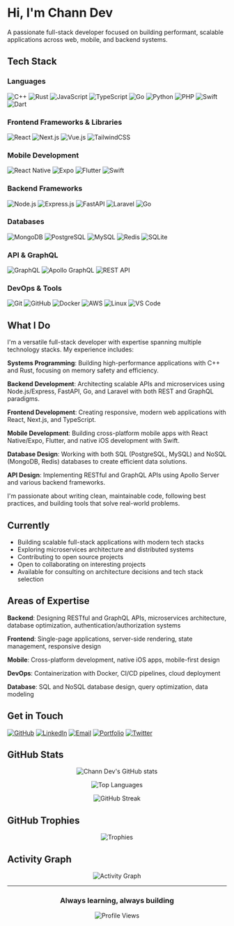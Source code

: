 # Hi, I'm Chann Dev

A passionate full-stack developer focused on building performant, scalable applications across web, mobile, and backend systems.

## Tech Stack

### Languages
![C++](https://img.shields.io/badge/C++-00599C?style=for-the-badge&logo=cplusplus&logoColor=white)
![Rust](https://img.shields.io/badge/Rust-000000?style=for-the-badge&logo=rust&logoColor=white)
![JavaScript](https://img.shields.io/badge/JavaScript-F7DF1E?style=for-the-badge&logo=javascript&logoColor=black)
![TypeScript](https://img.shields.io/badge/TypeScript-3178C6?style=for-the-badge&logo=typescript&logoColor=white)
![Go](https://img.shields.io/badge/Go-00ADD8?style=for-the-badge&logo=go&logoColor=white)
![Python](https://img.shields.io/badge/Python-3776AB?style=for-the-badge&logo=python&logoColor=white)
![PHP](https://img.shields.io/badge/PHP-777BB4?style=for-the-badge&logo=php&logoColor=white)
![Swift](https://img.shields.io/badge/Swift-F05138?style=for-the-badge&logo=swift&logoColor=white)
![Dart](https://img.shields.io/badge/Dart-0175C2?style=for-the-badge&logo=dart&logoColor=white)

### Frontend Frameworks & Libraries
![React](https://img.shields.io/badge/React-61DAFB?style=for-the-badge&logo=react&logoColor=black)
![Next.js](https://img.shields.io/badge/Next.js-000000?style=for-the-badge&logo=nextdotjs&logoColor=white)
![Vue.js](https://img.shields.io/badge/Vue.js-4FC08D?style=for-the-badge&logo=vuedotjs&logoColor=white)
![TailwindCSS](https://img.shields.io/badge/Tailwind_CSS-38B2AC?style=for-the-badge&logo=tailwind-css&logoColor=white)

### Mobile Development
![React Native](https://img.shields.io/badge/React_Native-61DAFB?style=for-the-badge&logo=react&logoColor=black)
![Expo](https://img.shields.io/badge/Expo-000020?style=for-the-badge&logo=expo&logoColor=white)
![Flutter](https://img.shields.io/badge/Flutter-02569B?style=for-the-badge&logo=flutter&logoColor=white)
![Swift](https://img.shields.io/badge/iOS-000000?style=for-the-badge&logo=apple&logoColor=white)

### Backend Frameworks
![Node.js](https://img.shields.io/badge/Node.js-339933?style=for-the-badge&logo=nodedotjs&logoColor=white)
![Express.js](https://img.shields.io/badge/Express.js-000000?style=for-the-badge&logo=express&logoColor=white)
![FastAPI](https://img.shields.io/badge/FastAPI-009688?style=for-the-badge&logo=fastapi&logoColor=white)
![Laravel](https://img.shields.io/badge/Laravel-FF2D20?style=for-the-badge&logo=laravel&logoColor=white)
![Go](https://img.shields.io/badge/Go_Gin-00ADD8?style=for-the-badge&logo=go&logoColor=white)

### Databases
![MongoDB](https://img.shields.io/badge/MongoDB-47A248?style=for-the-badge&logo=mongodb&logoColor=white)
![PostgreSQL](https://img.shields.io/badge/PostgreSQL-4169E1?style=for-the-badge&logo=postgresql&logoColor=white)
![MySQL](https://img.shields.io/badge/MySQL-4479A1?style=for-the-badge&logo=mysql&logoColor=white)
![Redis](https://img.shields.io/badge/Redis-DC382D?style=for-the-badge&logo=redis&logoColor=white)
![SQLite](https://img.shields.io/badge/SQLite-003B57?style=for-the-badge&logo=sqlite&logoColor=white)

### API & GraphQL
![GraphQL](https://img.shields.io/badge/GraphQL-E10098?style=for-the-badge&logo=graphql&logoColor=white)
![Apollo GraphQL](https://img.shields.io/badge/Apollo_GraphQL-311C87?style=for-the-badge&logo=apollographql&logoColor=white)
![REST API](https://img.shields.io/badge/REST_API-009688?style=for-the-badge&logo=fastapi&logoColor=white)

### DevOps & Tools
![Git](https://img.shields.io/badge/Git-F05032?style=for-the-badge&logo=git&logoColor=white)
![GitHub](https://img.shields.io/badge/GitHub-181717?style=for-the-badge&logo=github&logoColor=white)
![Docker](https://img.shields.io/badge/Docker-2496ED?style=for-the-badge&logo=docker&logoColor=white)
![AWS](https://img.shields.io/badge/AWS-232F3E?style=for-the-badge&logo=amazonaws&logoColor=white)
![Linux](https://img.shields.io/badge/Linux-FCC624?style=for-the-badge&logo=linux&logoColor=black)
![VS Code](https://img.shields.io/badge/VS_Code-007ACC?style=for-the-badge&logo=visualstudiocode&logoColor=white)

## What I Do

I'm a versatile full-stack developer with expertise spanning multiple technology stacks. My experience includes:

**Systems Programming**: Building high-performance applications with C++ and Rust, focusing on memory safety and efficiency.

**Backend Development**: Architecting scalable APIs and microservices using Node.js/Express, FastAPI, Go, and Laravel with both REST and GraphQL paradigms.

**Frontend Development**: Creating responsive, modern web applications with React, Next.js, and TypeScript.

**Mobile Development**: Building cross-platform mobile apps with React Native/Expo, Flutter, and native iOS development with Swift.

**Database Design**: Working with both SQL (PostgreSQL, MySQL) and NoSQL (MongoDB, Redis) databases to create efficient data solutions.

**API Design**: Implementing RESTful and GraphQL APIs using Apollo Server and various backend frameworks.

I'm passionate about writing clean, maintainable code, following best practices, and building tools that solve real-world problems.

## Currently

- Building scalable full-stack applications with modern tech stacks
- Exploring microservices architecture and distributed systems
- Contributing to open source projects
- Open to collaborating on interesting projects
- Available for consulting on architecture decisions and tech stack selection

## Areas of Expertise

**Backend**: Designing RESTful and GraphQL APIs, microservices architecture, database optimization, authentication/authorization systems

**Frontend**: Single-page applications, server-side rendering, state management, responsive design

**Mobile**: Cross-platform development, native iOS apps, mobile-first design

**DevOps**: Containerization with Docker, CI/CD pipelines, cloud deployment

**Database**: SQL and NoSQL database design, query optimization, data modeling

## Get in Touch

[![GitHub](https://img.shields.io/badge/GitHub-181717?style=for-the-badge&logo=github&logoColor=white)](https://github.com/channdev)
[![LinkedIn](https://img.shields.io/badge/LinkedIn-0A66C2?style=for-the-badge&logo=linkedin&logoColor=white)](https://linkedin.com/in/channdev)
[![Email](https://img.shields.io/badge/Email-D14836?style=for-the-badge&logo=gmail&logoColor=white)](mailto:chann.dev@example.com)
[![Portfolio](https://img.shields.io/badge/Portfolio-000000?style=for-the-badge&logo=vercel&logoColor=white)](https://channdev.com)
[![Twitter](https://img.shields.io/badge/Twitter-1DA1F2?style=for-the-badge&logo=twitter&logoColor=white)](https://twitter.com/channdev)

## GitHub Stats

<div align="center">
  
![Chann Dev's GitHub stats](https://github-readme-stats.vercel.app/api?username=channdev&show_icons=true&theme=radical&hide_border=true&bg_color=0D1117&count_private=true)

![Top Languages](https://github-readme-stats.vercel.app/api/top-langs/?username=channdev&layout=compact&theme=radical&hide_border=true&bg_color=0D1117&langs_count=8)

![GitHub Streak](https://github-readme-streak-stats.herokuapp.com/?user=channdev&theme=radical&hide_border=true&background=0D1117)

</div>

## GitHub Trophies

<div align="center">
  
![Trophies](https://github-profile-trophy.vercel.app/?username=channdev&theme=radical&no-frame=true&no-bg=true&column=7)

</div>

## Activity Graph

<div align="center">

![Activity Graph](https://github-readme-activity-graph.vercel.app/graph?username=channdev&theme=react-dark&hide_border=true&area=true)

</div>

---

<div align="center">
  
### Always learning, always building

![Profile Views](https://komarev.com/ghpvc/?username=channdev&color=blueviolet&style=for-the-badge)

</div>
